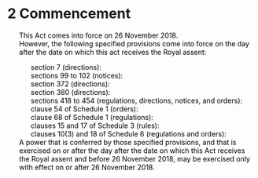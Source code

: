 # 2 Commencement
<style>
ol.roman {
    counter-reset: roman;
}
ol li {
    list-style: none;
    position: relative;
}
ol.roman > li:before {
    counter-increment: roman;
    content:"(" counter(roman, lower-roman)") "
}
</style>
<mark>
<ol>
  <li>This Act comes into force on 26 November 2018.</li>
  <li>However, the following specified provisions come into force on the day after the date on which this act receives the Royal assent:</li>
  <ol type="roman">
    <li>section 7 (directions):</li>
    <li>sections 99 to 102 (notices):</li>
    <li>⁠section 372 (directions):</li>
    <li>section 380 (directions):</li>
    <li>sections 418 to 454 (regulations, directions, notices, and orders):</li>
    <li>clause 54 of Schedule 1 (orders):</li>
    <li>clause 68 of Schedule 1 (regulations):</li>
    <li>clauses 15 and 17 of Schedule 3 (rules):</li>
    <li>clauses 10(3) and 18 of Schedule 6 (regulations and orders):</li>
  </ol>
  <li>A power that is conferred by those specified provisions, and that is exercised on or after the day after the date on which this Act receives the Royal assent and before 26 November 2018, may be exercised only with effect on or after 26 November 2018.</li>
</ol>
</mark>